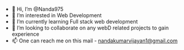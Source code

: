 - 👋 Hi, I’m @Nanda975
- 👀 I’m interested in Web Development
- 🌱 I’m currently learning Full stack web development
- 💞️ I’m looking to collaborate on any webD related projects to gain experience
- 📫 One can reach me on this mail - nandakumarvijayan1@gmail.com

<!---
Nanda975/Nanda975 is a ✨ special ✨ repository because its `README.md` (this file) appears on your GitHub profile.
You can click the Preview link to take a look at your changes.
--->
